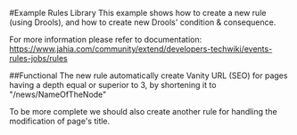 #Example Rules Library
This example shows how to create a new rule (using Drools), and how to create new Drools' condition & consequence.

For more information please refer to documentation: https://www.jahia.com/community/extend/developers-techwiki/events-rules-jobs/rules

##Functional
The new rule automatically create Vanity URL (SEO) for pages having a depth equal or superior to 3, by shortening it
to "/news/NameOfTheNode"

To be more complete we should also create another rule for handling the modification of page's title.